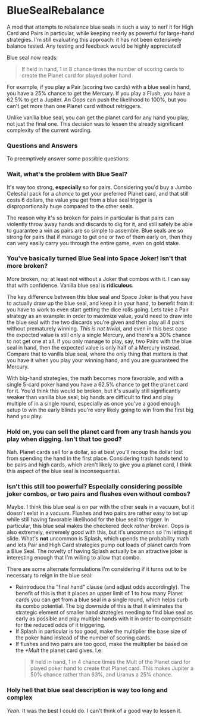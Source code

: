 # BlueSealRebalance
A mod that attempts to rebalance blue seals in such a way to nerf it for High Card and Pairs in particular,
while keeping nearly as powerful for large-hand strategies.
I'm still evaluating this approach: it has not been extensively balance tested. Any testing and feedback would be
highly appreciated!

Blue seal now reads:
> If held in hand, 1 in 8 chance times the number of scoring cards to create the Planet card for played poker hand

For example, if you play a Pair (scoring two cards) with a blue seal in hand, you have a 25% chance to get
the Mercury. If you play a Flush, you have a 62.5% to get a Jupiter. An Oops can push the likelihood
to 100%, but you can't get more than one Planet card without retriggers.

Unlike vanilla blue seal, you can get the planet card for any hand you play, not just the final one. This decision
was to lessen the already significant complexity of the current wording.

### Questions and Answers
To preemptively answer some possible questions:
### Wait, what's the problem with Blue Seal?

It's way too strong, **especially** so for pairs. Considering you'd buy a Jumbo
Celestial pack for a *chance* to get your preferred Planet card, and that still
costs 6 dollars, the value you get from a blue seal trigger is disproportionally
huge compared to the other seals.

The reason why it's so broken for pairs in particular is that pairs can
violently throw away hands and discards to dig for it, and still safely be able
to guarantee a win as pairs are so simple to assemble. Blue seals are so strong
for pairs that if manage to get one or two of them early on, then they can
very easily carry you through the entire game, even on gold stake.

### You've basically turned Blue Seal into Space Joker! Isn't that **more** broken?

More broken, no; at least not without a Joker that combos with it. I can say that with confidence.
Vanilla blue seal is **ridiculous**.

The key difference between this blue seal and Space Joker is that you have to actually draw up the blue seal,
and keep it in your hand, to benefit from it: you have to work to even start
getting the dice rolls going. Lets take a Pair strategy as an example: in order to maximize
value, you'd need to draw into the blue seal with the two discards you're given and then play all 4 pairs
without prematurely winning. _This is not trivial_, and even in this best case the expected value is still only
a single Mercury, and there's a 30% chance to not get one at all. If you only manage to play, say,
two Pairs with the blue seal in hand, then the expected value is only half of a Mercury instead.
Compare that to vanilla blue seal, where the only thing that matters is that you have it when you play your
winning hand, and you are guaranteed the Mercury.

With big-hand strategies, the math becomes more favorable, and with a single 5-card poker hand you have a 62.5%
chance to get the planet card for it. You'd think this would be broken, but it's usually still significantly weaker
than vanilla blue seal; big hands are difficult to find and play multiple of in a single round, especially as
once you've a good enough setup to win the early blinds you're very likely going to win from the first
big hand you play.

### Hold on, you can sell the planet card from any trash hands you play when digging. Isn't that too good?

Nah. Planet cards sell for a dollar, so at best you'll recoup the dollar lost from
spending the hand in the first place. Considering trash hands tend to be pairs and high cards, which
aren't likely to give you a planet card, I think this aspect of the blue seal is inconsequential.

### Isn't this **still** too powerful? Especially considering possible joker combos, or two pairs and flushes even without combos?

Maybe. I think this blue seal is on par with the other seals in a vacuum, but
it doesn't exist in a vacuum. Flushes and two pairs are rather easy to
set up while still having favorable likelihood for the blue seal to trigger. In particular,
this blue seal makes the checkered deck *rather broken*.
Oops is also extremely, extremely good with this, but it's uncommon so I'm letting it slide.
What's **not** uncommon is Splash, which upends the probability math and lets Pair and High Card strategies
pump out loads of planet cards from a Blue Seal. The novelty of having Splash
actually be an attractive joker is interesting enough that I'm willing to allow
that combo.

There are some alternate formulations I'm considering if it turns out to be necessary to reign in
the blue seal:

* Reintroduce the "final hand" clause (and adjust odds accordingly). The benefit of this is that it
  places an upper limit of 1 to how many Planet cards you can get from a blue seal in a single round,
  which helps curb its combo potential. The big downside of this is that it eliminates the strategic
  element of smaller hand strategies needing to find blue seal as early as possible and play multiple
  hands with it in order to compensate for the reduced odds of it triggering.
* If Splash in particular is too good, make the multiplier the base size of the poker hand instead of
  the number of scoring cards.
* If flushes and two pairs are too good, make the multiplier be based on the _+Mult_ the planet card gives. I.e:
  > If held in hand, 1 in 4 chance times the Mult of the Planet card for played poker hand to create that
  > Planet card.
  This makes Jupiter a 50% chance rather than 63%, and Uranus a 25% chance.

### Holy hell that blue seal description is way too long and complex

_Yeah._ It was the best I could do. I can't think of a good way to lessen it.
